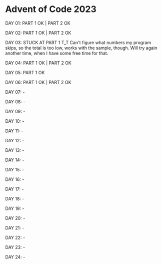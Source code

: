 # Advent of Code 2023

DAY 01: PART 1 OK | PART 2 OK

DAY 02: PART 1 OK | PART 2 OK

DAY 03: STUCK AT PART 1 T_T
Can't figure what numbers my program skips, so the total is too low, works with the sample, though.
Will try again another time, when I have some free time for that.

DAY 04: PART 1 OK | PART 2 OK

DAY 05: PART 1 OK

DAY 06: PART 1 OK | PART 2 OK

DAY 07: -

DAY 08: -

DAY 09: -

DAY 10: -

DAY 11: -

DAY 12: -

DAY 13: -

DAY 14: -

DAY 15: -

DAY 16: -

DAY 17: -

DAY 18: -

DAY 19: -

DAY 20: -

DAY 21: -

DAY 22: -

DAY 23: -

DAY 24: -

